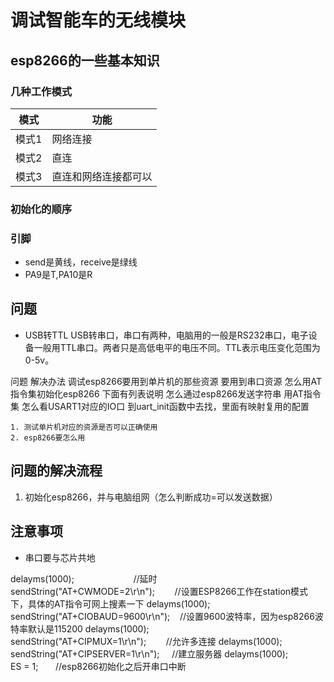 # 调试智能车的无线模块

## esp8266的一些基本知识

### 几种工作模式

模式  | 功能
----|-----------
模式1 | 网络连接
模式2 | 直连
模式3 | 直连和网络连接都可以

### 初始化的顺序

### 引脚

- send是黄线，receive是绿线
- PA9是T,PA10是R





## 问题

- USB转TTL
USB转串口，串口有两种，电脑用的一般是RS232串口，电子设备一般用TTL串口。两者只是高低电平的电压不同。TTL表示电压变化范围为0-5v。

问题    解决办法
调试esp8266要用到单片机的那些资源   要用到串口资源
怎么用AT指令集初始化esp8266	下面有列表说明
怎么通过esp8266发送字符串	用AT指令集
怎么看USART1对应的IO口	到uart_init函数中去找，里面有映射复用的配置





    1. 测试单片机对应的资源是否可以正确使用
    2. esp8266要怎么用


## 问题的解决流程

1. 初始化esp8266，并与电脑组网（怎么判断成功=可以发送数据）


## 注意事项

- 串口要与芯片共地







delayms(1000);                        //延时
	sendString("AT+CWMODE=2\r\n");        //设置ESP8266工作在station模式下，具体的AT指令可网上搜素一下
	delayms(1000);	
	sendString("AT+CIOBAUD=9600\r\n");    //设置9600波特率，因为esp8266波特率默认是115200
	delayms(1000);	
	sendString("AT+CIPMUX=1\r\n");        //允许多连接
	delayms(1000);	
	sendString("AT+CIPSERVER=1\r\n");     //建立服务器
	delayms(1000);	
	ES = 1;				      //esp8266初始化之后开串口中断